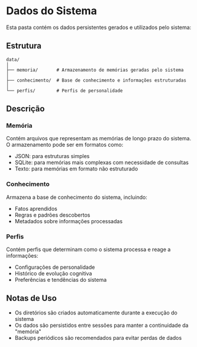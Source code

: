 # Dados do Sistema

Esta pasta contém os dados persistentes gerados e utilizados pelo sistema:

## Estrutura

```
data/
│
├── memoria/       # Armazenamento de memórias geradas pelo sistema
│
├── conhecimento/  # Base de conhecimento e informações estruturadas
│
└── perfis/        # Perfis de personalidade
```

## Descrição

### Memória

Contém arquivos que representam as memórias de longo prazo do sistema. O armazenamento pode ser em formatos como:
- JSON: para estruturas simples
- SQLite: para memórias mais complexas com necessidade de consultas
- Texto: para memórias em formato não estruturado

### Conhecimento

Armazena a base de conhecimento do sistema, incluindo:
- Fatos aprendidos
- Regras e padrões descobertos
- Metadados sobre informações processadas

### Perfis

Contém perfis que determinam como o sistema processa e reage a informações:
- Configurações de personalidade
- Histórico de evolução cognitiva
- Preferências e tendências do sistema

## Notas de Uso

- Os diretórios são criados automaticamente durante a execução do sistema
- Os dados são persistidos entre sessões para manter a continuidade da "memória"
- Backups periódicos são recomendados para evitar perdas de dados 